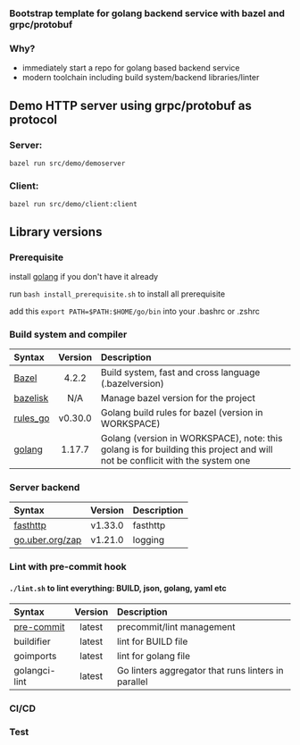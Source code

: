 
### Bootstrap template for __golang__ backend service with __bazel__ and __grpc/protobuf__

### Why?
* immediately start a repo for golang based backend service
* modern toolchain including build system/backend libraries/linter

## Demo HTTP server using grpc/protobuf as protocol

### Server:
```bazel run src/demo/demoserver```

### Client:
```bazel run src/demo/client:client```

## Library versions

### Prerequisite
install [golang](https://go.dev/doc/install) if you don't have it already

run `bash install_prerequisite.sh` to install all prerequisite

add this `export PATH=$PATH:$HOME/go/bin` into your .bashrc or .zshrc


### Build system and compiler
| Syntax                                             |        Version        | Description                                                                                                                 |
|:---------------------------------------------------|:---------------------:|:----------------------------------------------------------------------------------------------------------------------------|
| [Bazel](https://bazel.build/)                      | 4.2.2  | Build system, fast and cross language (.bazelversion)                                                                       |
| [bazelisk](https://github.com/bazelbuild/bazelisk) |          N/A          | Manage bazel version for the project                                                                                        |
| [rules_go](https://go.dev/)                        |  v0.30.0    | Golang build rules for bazel  (version in WORKSPACE)                                                                        |
| [golang](https://go.dev/)                          |  1.17.7    | Golang (version in WORKSPACE), note: this golang is for building this project and will not be conflicit with the system one |

### Server backend
| Syntax                                          |        Version        | Description |
|:------------------------------------------------|:---------------------:|:------------|
| [fasthttp](https://github.com/valyala/fasthttp) | v1.33.0  | fasthttp    |
| [go.uber.org/zap](go.uber.org/zap)       | v1.21.0  | logging     |

### Lint with pre-commit hook
#### `./lint.sh` to lint everything: BUILD, json, golang, yaml etc
| Syntax                                | Version | Description               |
|:--------------------------------------|:-------:|:--------------------------|
| [pre-commit](https://pre-commit.com/) | latest  | precommit/lint management |
| buildifier                            | latest  | lint for BUILD file       |
| goimports                             | latest  | lint for golang file      |
| golangci-lint                         | latest  | Go linters aggregator that runs linters in parallel      |


### CI/CD

### Test
